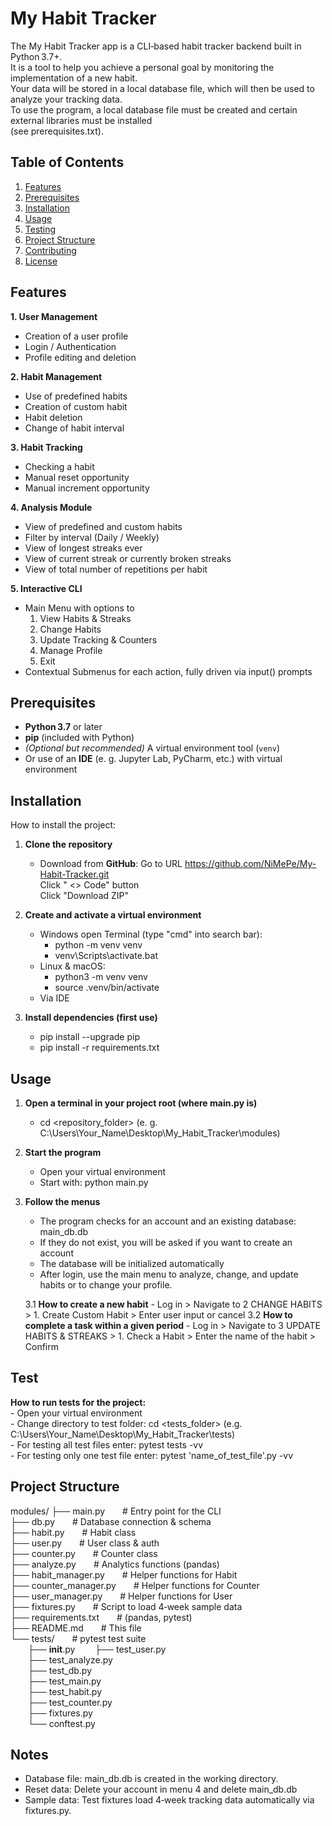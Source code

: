 # My Habit Tracker 
The My Habit Tracker app is a CLI‑based habit tracker backend built in Python 3.7+.  
It is a tool to help you achieve a personal goal by monitoring the implementation of a new habit.  
Your data will be stored in a local database file, which will then be used to analyze your tracking data.  
To use the program, a local database file must be created and certain external libraries must be installed  
(see prerequisites.txt).

## Table of Contents
1. [Features](#features)
2. [Prerequisites](#prerequisites)
3. [Installation](#installation)
4. [Usage](#usage)
5. [Testing](#testing)
6. [Project Structure](#project-structure)
7. [Contributing](#contributing)
8. [License](#license)

## Features
**1. User Management**
- Creation of a user profile
- Login / Authentication  
- Profile editing and deletion 

**2. Habit Management**
- Use of predefined habits  
- Creation of custom habit  
- Habit deletion
- Change of habit interval  

**3. Habit Tracking**
- Checking a habit   
- Manual reset opportunity  
- Manual increment opportunity    

**4. Analysis Module**
- View of predefined and custom habits  
- Filter by interval (Daily / Weekly)  
- View of longest streaks ever  
- View of current streak or currently broken streaks 
- View of total number of repetitions per habit  

**5. Interactive CLI**
- Main Menu with options to  
    1. View Habits & Streaks  
    2. Change Habits  
    3. Update Tracking & Counters  
    4. Manage Profile  
    5. Exit  
- Contextual Submenus for each action, fully driven via input() prompts  

## Prerequisites
- **Python 3.7** or later  
- **pip** (included with Python)  
- *(Optional but recommended)* A virtual environment tool (`venv`)
- Or use of an **IDE** (e. g. Jupyter Lab, PyCharm, etc.) with virtual environment  

## Installation
How to install the project:

1. **Clone the repository**
    - Download from **GitHub**:
      Go to URL https://github.com/NiMePe/My-Habit-Tracker.git<br>
      Click " <> Code" button<br>
      Click "Download ZIP"

2. **Create and activate a virtual environment**
    - Windows open Terminal (type "cmd" into search bar):
        - python -m venv venv
        - venv\Scripts\activate.bat
    - Linux & macOS:
        - python3 -m venv venv
        - source .venv/bin/activate
    - Via IDE  

3. **Install dependencies (first use)**
    - pip install --upgrade pip 
    - pip install -r requirements.txt
     

## Usage
1. **Open a terminal in your project root (where main.py is)**
    - cd <repository_folder> (e. g. C:\Users\Your_Name\Desktop\My_Habit_Tracker\modules)  

2. **Start the program**
    - Open your virtual environment
    - Start with: python main.py  
    
3. **Follow the menus**
    - The program checks for an account and an existing database: main_db.db
    - If they do not exist, you will be asked if you want to create an account
    - The database will be initialized automatically
    - After login, use the main menu to analyze, change, and update habits or to change your profile. 
    
    3.1 **How to create a new habit**
        - Log in > Navigate to 2 CHANGE HABITS >  1. Create Custom Habit > Enter user input or cancel
    3.2 **How to complete a task within a given period**
        - Log in > Navigate to 3 UPDATE HABITS & STREAKS > 1. Check a Habit > Enter the name of the habit > Confirm

## Test
**How to run tests for the project:**  
    - Open your virtual environment  
    - Change directory to test folder: cd <tests_folder> (e.g. C:\Users\Your_Name\Desktop\My_Habit_Tracker\tests)  
    - For testing all test files enter: pytest tests -vv  
    - For testing only one test file enter: pytest 'name_of_test_file'.py -vv 

## Project Structure
modules/
├── main.py&emsp;&emsp;# Entry point for the CLI  
├── db.py&emsp;&emsp;# Database connection & schema  
├── habit.py&emsp;&emsp;# Habit class  
├── user.py&emsp;&emsp;# User class & auth  
├── counter.py&emsp;&emsp;# Counter class  
├── analyze.py&emsp;&emsp;# Analytics functions (pandas)  
├── habit_manager.py&emsp;&emsp;# Helper functions for Habit  
├── counter_manager.py&emsp;&emsp;# Helper functions for Counter  
├── user_manager.py&emsp;&emsp;# Helper functions for User  
├── fixtures.py&emsp;&emsp;# Script to load 4‑week sample data  
├── requirements.txt&emsp;&emsp;# (pandas, pytest)  
├── README.md&emsp;&emsp;# This file  
└── tests/&emsp;&emsp;# pytest test suite  
&emsp;&emsp;├── __init__.py
&emsp;&emsp;├── test_user.py  
&emsp;&emsp;├── test_analyze.py  
&emsp;&emsp;├── test_db.py  
&emsp;&emsp;├── test_main.py  
&emsp;&emsp;├── test_habit.py  
&emsp;&emsp;├── test_counter.py  
&emsp;&emsp;├── fixtures.py  
&emsp;&emsp;└── conftest.py

## Notes
- Database file: main_db.db is created in the working directory.
- Reset data: Delete your account in menu 4 and delete main_db.db
- Sample data: Test fixtures load 4‑week tracking data automatically via fixtures.py.   
